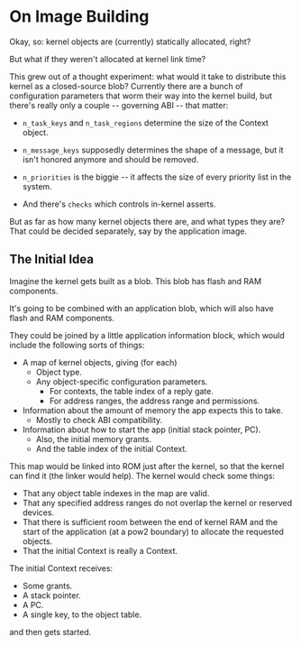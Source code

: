 On Image Building
=================

Okay, so: kernel objects are (currently) statically allocated, right?

But what if they weren't allocated at kernel link time?

This grew out of a thought experiment: what would it take to distribute this
kernel as a closed-source blob?  Currently there are a bunch of configuration
parameters that worm their way into the kernel build, but there's really only a
couple -- governing ABI -- that matter:

- `n_task_keys` and `n_task_regions` determine the size of the Context object.

- `n_message_keys` supposedly determines the shape of a message, but it isn't
  honored anymore and should be removed.

- `n_priorities` is the biggie -- it affects the size of every priority list in
  the system.

- And there's `checks` which controls in-kernel asserts.

But as far as how many kernel objects there are, and what types they are?  That
could be decided separately, say by the application image.


The Initial Idea
----------------

Imagine the kernel gets built as a blob.  This blob has flash and RAM
components.

It's going to be combined with an application blob, which will also have flash
and RAM components.

They could be joined by a little application information block, which would
include the following sorts of things:

- A map of kernel objects, giving (for each)
  - Object type.
  - Any object-specific configuration parameters.
    - For contexts, the table index of a reply gate.
    - For address ranges, the address range and permissions.
- Information about the amount of memory the app expects this to take.
  - Mostly to check ABI compatibility.
- Information about how to start the app (initial stack pointer, PC).
  - Also, the initial memory grants.
  - And the table index of the initial Context.

This map would be linked into ROM just after the kernel, so that the kernel can
find it (the linker would help).  The kernel would check some things:

- That any object table indexes in the map are valid.
- That any specified address ranges do not overlap the kernel or reserved
  devices.
- That there is sufficient room between the end of kernel RAM and the start of
  the application (at a pow2 boundary) to allocate the requested objects.
- That the initial Context is really a Context.


The initial Context receives:
- Some grants.
- A stack pointer.
- A PC.
- A single key, to the object table.

and then gets started.



